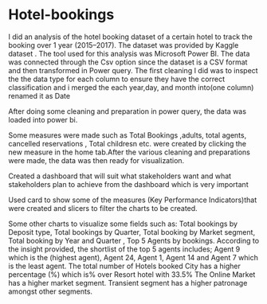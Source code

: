# Hotel-bookings

I did an analysis of the hotel booking dataset of a certain hotel to track the booking over 1 year (2015–2017). The dataset was provided by Kaggle dataset . The tool used for this analysis was Microsoft Power BI.
The data was connected through the Csv option since the dataset is a CSV format and then transformed in Power query. The first cleaning I did was to inspect the the data type for each column to ensure they have the correct classification and i merged the each year,day, and month into(one column) renamed it as Date

After doing some cleaning and preparation in power query, the data was loaded into power bi.

Some measures were made such as Total Bookings ,adults, total agents, cancelled reservations , Total childresn etc. were created by clicking the new measure in the home tab.After the various cleaning and preparations were made, the data was then ready for visualization.

Created a dashboard that will suit what stakeholders want and what stakeholders plan to achieve from the dashboard which is very important

Used card to show some of the measures (Key Performance Indicators)that were created and slicers to filter the charts to be created.

Some other charts to visualize some fields such as: Total bookings by Deposit type, Total bookings by Quarter, Total booking by Market segment, Total booking by Year and Quarter , Top 5 Agents by bookings.
According to the insight provided, the shortlist of the top 5 agents includes; Agent 9 which is the (highest agent), Agent 24, Agent 1, Agent 14 and Agent 7 which is the least agent. The total number of Hotels booked City has a higher percentage (%) which is% over Resort hotel with 33.5%
The Online Market has a higher market segment. Transient segment has a higher patronage amongst other segments.
